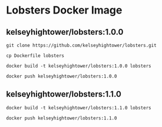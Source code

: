 # Lobsters Docker Image

## kelseyhightower/lobsters:1.0.0

```
git clone https://github.com/kelseyhightower/lobsters.git
```

```
cp Dockerfile lobsters
```

```
docker build -t kelseyhightower/lobsters:1.0.0 lobsters
```

```
docker push kelseyhightower/lobsters:1.0.0
```

## kelseyhightower/lobsters:1.1.0

```
docker build -t kelseyhightower/lobsters:1.1.0 lobsters
```

```
docker push kelseyhightower/lobsters:1.1.0
```

